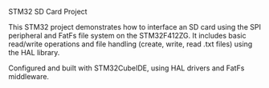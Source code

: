 STM32 SD Card Project

This STM32 project demonstrates how to interface an SD card using the SPI peripheral and FatFs file system on the STM32F412ZG. It includes basic read/write operations and file handling (create, write, read .txt files) using the HAL library.

Configured and built with STM32CubeIDE, using HAL drivers and FatFs middleware.
